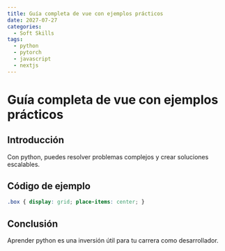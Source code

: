 ```yaml
---
title: Guía completa de vue con ejemplos prácticos
date: 2027-07-27
categories:
  - Soft Skills
tags:
  - python
  - pytorch
  - javascript
  - nextjs
---
```


# Guía completa de vue con ejemplos prácticos

## Introducción

Con python, puedes resolver problemas complejos y crear soluciones escalables.

## Código de ejemplo

```css
.box { display: grid; place-items: center; }
```

## Conclusión

Aprender python es una inversión útil para tu carrera como desarrollador.
